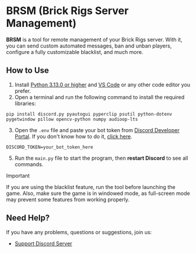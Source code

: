 # BRSM (Brick Rigs Server Management)
**BRSM** is a tool for remote management of your Brick Rigs server. With it, you can send custom automated messages, ban and unban players, configure a fully customizable blacklist, and much more.
## How to Use
1. Install [Python 3.13.0 or higher](https://www.python.org/downloads/) and [VS Code](https://code.visualstudio.com) or any other code editor you prefer.
2. Open a terminal and run the following command to install the required libraries:
```
pip install discord.py pyautogui pyperclip psutil python-dotenv pygetwindow pillow opencv-python numpy audioop-lts
```
3. Open the `.env` file and paste your bot token from [Discord Developer Portal](https://discord.com/developers/applications). If you don't know how to do it, [click here](https://www.upwork.com/resources/how-to-make-discord-bot).
```
DISCORD_TOKEN=your_bot_token_here
```
5. Run the `main.py` file to start the program, then **restart Discord** to see all commands.
> [!IMPORTANT]
If you are using the blacklist feature, run the tool before launching the game. Also, make sure the game is in windowed mode, as full-screen mode may prevent some features from working properly.
## Need Help?
If you have any problems, questions or suggestions, join us:
- [Support Discord Server](https://discord.gg/Wnm5UEZHxR)
